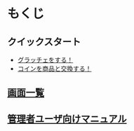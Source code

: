# もくじ

## クイックスタート
- [グラッチェをする！](howto/grazie.md)
- [コインを商品と交換する！](howto/exchange.md)


## [画面一覧](user_screens.md)

## [管理者ユーザ向けマニュアル](管理者機能/index.md)


